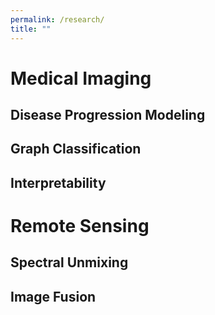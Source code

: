 ```yaml
---
permalink: /research/
title: ""
---
```


<!---
# Machine Learning
## Drug Discovery
## Bayesian Optimization
## Reinforcement Learning
## Uncertainty Quantification
-->

# Medical Imaging
## Disease Progression Modeling
## Graph Classification
## Interpretability

<!---
## Image Classification
## Image Segmentation
-->

# Remote Sensing
## Spectral Unmixing
## Image Fusion